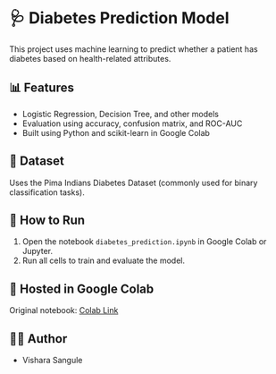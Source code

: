 # 🩺 Diabetes Prediction Model

This project uses machine learning to predict whether a patient has diabetes based on health-related attributes.

## 📊 Features
- Logistic Regression, Decision Tree, and other models
- Evaluation using accuracy, confusion matrix, and ROC-AUC
- Built using Python and scikit-learn in Google Colab

## 🧪 Dataset
Uses the Pima Indians Diabetes Dataset (commonly used for binary classification tasks).

## 🚀 How to Run
1. Open the notebook `diabetes_prediction.ipynb` in Google Colab or Jupyter.
2. Run all cells to train and evaluate the model.

## 🔗 Hosted in Google Colab
Original notebook: [Colab Link](https://colab.research.google.com/drive/14LnWQyxtX1yG6kLZSEt-nn51tWCM3N73)

## 👩‍💻 Author
- Vishara Sangule
